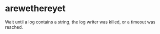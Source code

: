 # arewethereyet
Wait until a log contains a string, the log writer was killed, or a timeout was reached.
